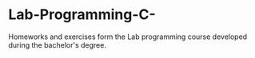 # Lab-Programming-C-

Homeworks and exercises form the Lab programming course developed during the bachelor's degree.
